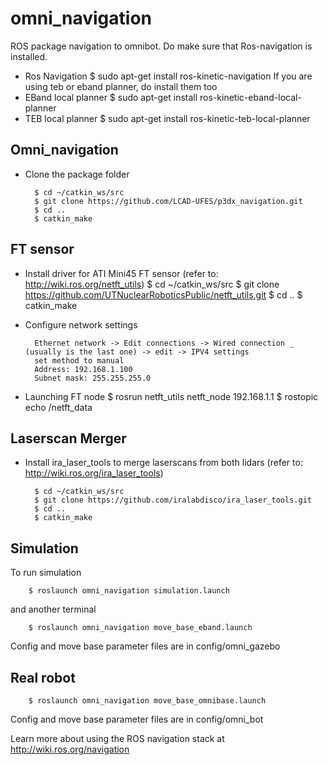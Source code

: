# omni_navigation
ROS package navigation to omnibot. Do make sure that Ros-navigation is installed.
- Ros Navigation
		$ sudo apt-get install ros-kinetic-navigation
If you are using teb or eband planner, do install them too
- EBand local planner
		$ sudo apt-get install ros-kinetic-eband-local-planner
- TEB local planner
		$ sudo apt-get install ros-kinetic-teb-local-planner
## Omni_navigation 
- Clone the package folder

		$ cd ~/catkin_ws/src
		$ git clone https://github.com/LCAD-UFES/p3dx_navigation.git
		$ cd ..
		$ catkin_make

## FT sensor
- Install driver for ATI Mini45 FT sensor (refer to: http://wiki.ros.org/netft_utils)
		$ cd ~/catkin_ws/src
		$ git clone https://github.com/UTNuclearRoboticsPublic/netft_utils.git
		$ cd ..
		$ catkin_make

- Configure network settings

		Ethernet network -> Edit connections -> Wired connection _ (usually is the last one) -> edit -> IPV4 settings
		set method to manual 
		Address: 192.168.1.100
		Subnet mask: 255.255.255.0

- Launching FT node
		$ rosrun netft_utils netft_node 192.168.1.1
		$ rostopic echo /netft_data

## Laserscan Merger
- Install ira_laser_tools to merge laserscans from both lidars (refer to: http://wiki.ros.org/ira_laser_tools)

		$ cd ~/catkin_ws/src
		$ git clone https://github.com/iralabdisco/ira_laser_tools.git
		$ cd ..
		$ catkin_make

## Simulation
To run simulation

		$ roslaunch omni_navigation simulation.launch

and another terminal

		$ roslaunch omni_navigation move_base_eband.launch

Config and move base parameter files are in config/omni_gazebo 
## Real robot

		$ roslaunch omni_navigation move_base_omnibase.launch

Config and move base parameter files are in config/omni_bot 


Learn more about using the ROS navigation stack at http://wiki.ros.org/navigation
